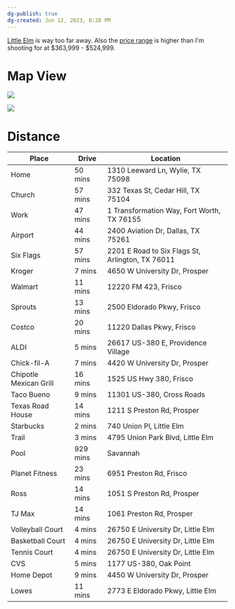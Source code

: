 ```yaml
---
dg-publish: true
dg-created: Jun 12, 2023, 8:28 PM
---
```



[Little Elm](https://www.lennar.com/new-homes/texas/dallas-ft-worth/little-elm) is way too far away. Also the [price range](https://www.newhomesource.com/community/tx/little-elm/linden-hills-classic-collection-by-lennar/155413) is higher than I'm shooting for at $363,999 - $524,999.

# Map View

![](https://i.imgur.com/QiwVhxA.png)

![](https://i.imgur.com/YbZuv71.png)

# Distance

| Place                  | Drive                                                                                                                                                                                                           | Location                                         |
|------------------------|-----------------------------------------------------------------------------------------------------------------------------------------------------------------------------------------------------------------|--------------------------------------------------|
| Home                   | 50 mins                                                                                                                                                                                                         | 1310 Leeward Ln, Wylie, TX 75098                 |
| Church                 | 57 mins                                                                                                                                                                                                         | 332 Texas St, Cedar Hill, TX 75104               |
| Work                   | 47 mins                                                                                                                                                                                                         | 1 Transformation Way, Fort Worth, TX 76155       |
| Airport                | 44 mins                                                                                                                                                                                                         | 2400 Aviation Dr, Dallas, TX 75261               |
| Six Flags              | 57 mins                                                                                                                                                                                                         | 2201 E Road to Six Flags St, Arlington, TX 76011 |
| Kroger                 | 7 mins                                                                                                                                                                                                          | 4650 W University Dr, Prosper                    |
| Walmart                | 11 mins                                                                                                                                                                                                         | 12220 FM 423, Frisco                             |
| Sprouts                | 13 mins                                                                                                                                                                                                         | 2500 Eldorado Pkwy, Frisco                       |
| Costco                 | 20 mins                                                                                                                                                                                                         | 11220 Dallas Pkwy, Frisco                        |
| ALDI                   | 5 mins                                                                                                                                                                                                          | 26617 US-380 E, Providence Village               |
| Chick-fil-A            | 7 mins                                                                                                                                                                                                          | 4420 W University Dr, Prosper                    |
| Chipotle Mexican Grill | 16 mins                                                                                                                                                                                                         | 1525 US Hwy 380, Frisco                          |
| Taco Bueno             | 9 mins                                                                                                                                                                                                          | 11301 US-380, Cross Roads                        |
| Texas Road House       | 14 mins                                                                                                                                                                                                         | 1211 S Preston Rd, Prosper                       |
| Starbucks              | 2 mins                                                                                                                                                                                                          | 740 Union Pl, Little Elm                         |
| Trail                  | 3 mins                                                                                                                                                                                                          | 4795 Union Park Blvd, Little Elm                 |
| Pool                   | 929 mins                                                                                                                                                                                                        | Savannah                                         |
| Planet Fitness         | 23 mins                                                                                                                                                                                                         | 6951 Preston Rd, Frisco                          |
| Ross                   | 14 mins                                                                                                                                                                                                         | 1051 S Preston Rd, Prosper                       |
| TJ Max                 | 14 mins                                                                                                                                                                                                         | 1061 Preston Rd, Prosper                         |
| Volleyball Court       | 4 mins                                                                                                                                                                                                          | 26750 E University Dr, Little Elm                |
| Basketball Court       | 4 mins                                                                                                                                                                                                          | 26750 E University Dr, Little Elm                |
| Tennis Court           | 4 mins                                                                                                                                                                                                          | 26750 E University Dr, Little Elm                |
| CVS                    | 5 mins                                                                                                                                                                                                          | 1177 US-380, Oak Point                           |
| Home Depot             | 9 mins                                                                                                                                                                                                          | 4450 W University Dr, Prosper                    |
| Lowes                  | 11 mins                                                                                                                                                                                                         | 2773 E Eldorado Pkwy, Little Elm                 |
